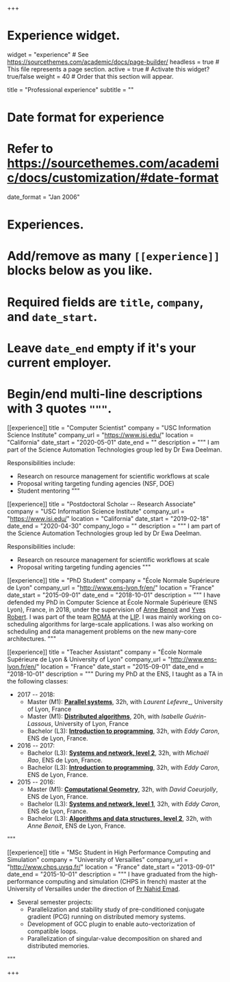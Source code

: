 +++
# Experience widget.
widget = "experience"  # See https://sourcethemes.com/academic/docs/page-builder/
headless = true  # This file represents a page section.
active = true  # Activate this widget? true/false
weight = 40  # Order that this section will appear.

title = "Professional experience"
subtitle = ""

# Date format for experience
#   Refer to https://sourcethemes.com/academic/docs/customization/#date-format
date_format = "Jan 2006"

# Experiences.
#   Add/remove as many `[[experience]]` blocks below as you like.
#   Required fields are `title`, `company`, and `date_start`.
#   Leave `date_end` empty if it's your current employer.
#   Begin/end multi-line descriptions with 3 quotes `"""`.
[[experience]]
  title = "Computer Scientist"
  company = "USC Information Science Institute"
  company_url = "https://www.isi.edu/"
  location = "California"
  date_start = "2020-05-01"
  date_end = ""
  description = """
  I am part of the Science Automation Technologies group led by Dr Ewa Deelman.

  Responsibilities include:
  
  * Research on resource management for scientific workflows at scale
  * Proposal writing targeting funding agencies (NSF, DOE)
  * Student mentoring
  """

[[experience]]
  title = "Postdoctoral Scholar -- Research Associate"
  company = "USC Information Science Institute"
  company_url = "https://www.isi.edu/"
  location = "California"
  date_start = "2019-02-18"
  date_end = "2020-04-30"
  company_logo = ""
  description = """
  I am part of the Science Automation Technologies group led by Dr Ewa Deelman.

  Responsibilities include:
  
  * Research on resource management for scientific workflows at scale
  * Proposal writing targeting funding agencies
  """

[[experience]]
  title = "PhD Student"
  company = "École Normale Supérieure de Lyon"
  company_url = "http://www.ens-lyon.fr/en/"
  location = "France"
  date_start = "2015-09-01"
  date_end = "2018-10-01"
  description = """
  I have defended my PhD in Computer Science at École Normale Supérieure (ENS Lyon), France, in 2018, under the supervision of [Anne Benoit](http://graal.ens-lyon.fr/~abenoit/)
  and [Yves Robert](http://graal.ens-lyon.fr/~yrobert/).
  I was part of the team [ROMA](http://www.ens-lyon.fr/LIP/ROMA/) at the [LIP](http://www.ens-lyon.fr/LIP/web-n/).
  I was mainly working on co-scheduling algorithms for large-scale applications.
  I was also working on scheduling and data management problems on the new many-core architectures.
  """

[[experience]]
  title = "Teacher Assistant"
  company = "École Normale Supérieure de Lyon & University of Lyon"
  company_url = "http://www.ens-lyon.fr/en/"
  location = "France"
  date_start = "2015-09-01"
  date_end = "2018-10-01"
  description = """
  During my PhD at the ENS, I taught as a TA in the following classes:
  * 2017 -- 2018:
    * Master (M1): [**Parallel systems**](http://offre-de-formations.univ-lyon1.fr/front_fiche_ue.php?UE_ID=16786&PARCOURS_ID=345), 32h, with _Laurent Lefevre__, University of Lyon, France
    * Master (M1): [**Distributed algorithms**](http://offre-de-formations.univ-lyon1.fr/front_fiche_ue.php?UE_ID=16776&PARCOURS_ID=345), 20h, with _Isabelle Guérin-Lassous_, University of Lyon, France
    * Bachelor (L3): [**Introduction to programming**](http://www.ens-lyon.fr/DI/?p=73), 32h, with _Eddy Caron_, ENS de Lyon, France.
  * 2016 -- 2017:
    * Bachelor (L3): [**Systems and network, level 2**](http://www.ens-lyon.fr/DI/?p=97), 32h, with _Michaël Rao_, ENS de Lyon, France. 
    * Bachelor (L3): [**Introduction to programming**](http://www.ens-lyon.fr/DI/?p=73), 32h, with _Eddy Caron_, ENS de Lyon, France.
  * 2015 -- 2016:
    * Master (M1): [**Computational Geometry**](http://www.ens-lyon.fr/DI/?p=3934&lang=en), 32h, with _David Coeurjolly_, ENS de Lyon, France. 
    * Bachelor (L3): [**Systems and network, level 1**](http://www.ens-lyon.fr/DI/?p=61), 32h, with _Eddy Caron_, ENS de Lyon, France. 
    * Bachelor (L3): [**Algorithms and data structures, level 2**](https://graal.ens-lyon.fr/~abenoit/algo20/), 32h, with _Anne Benoit_, ENS de Lyon, France.

  """


[[experience]]
  title = "MSc Student in High Performance Computing and Simulation"
  company = "University of Versailles"
  company_url = "http://www.chps.uvsq.fr/"
  location = "France"
  date_start = "2013-09-01"
  date_end = "2015-10-01"
  description = """
  I have graduated from the high-performance computing and simulation (CHPS in french) master at the University of Versailles under the
  direction of [Pr Nahid Emad](https://www.researchgate.net/profile/Nahid_Emad).

  * Several semester projects:
    * Parallelization and stability study of pre-conditioned conjugate gradient (PCG) running on distributed memory systems.
    * Development of GCC plugin to enable auto-vectorization of compatible loops.
    * Parallelization of singular-value decomposition on shared and distributed memories.

  """


+++

